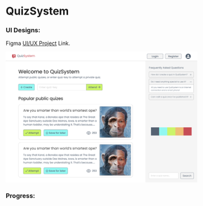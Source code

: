 # QuizSystem

### UI Designs:
Figma [UI/UX Project](https://www.figma.com/file/4U0WQHa8ElhqsVfusbo3Sh/QuizSystemProject?node-id=0%3A1) Link.

![plot](./ui/HomePage.jpg)

### Progress:
